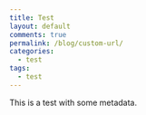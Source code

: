 ```yaml
---
title: Test
layout: default
comments: true
permalink: /blog/custom-url/
categories:
  - test
tags:
  - test
---
```


This is a test with some metadata.

